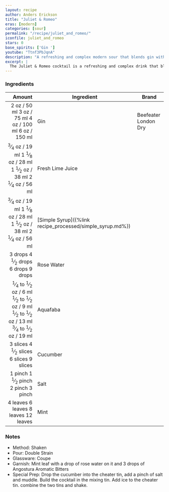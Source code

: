 ```yaml
---
layout: recipe
author: Anders Erickson
title: "Juliet & Romeo"
eras: [modern]
categories: [sour]
permalink: "/recipe/juliet_and_romeo/"
iconfile: juliet_and_romeo
stars: 0
base_spirits: ['Gin ']
youtube: "Ttnf3PbJqnA"
description: "A refreshing and complex modern sour that blends gin with cucumber, mint, lime, and a hint of rose water."
excerpt: |
  The Juliet & Romeo cocktail is a refreshing and complex drink that blends gin, cucumber, mint, lime juice, simple syrup, rose water, and bitters.
---
```


### Ingredients

|         Amount | Ingredient                                      | Brand                |
| -------------: | ----------------------------------------------- | -------------------- |
|           <span class="onex active">2 oz  / 50 ml</span> <span class="onehalfx">3 oz  / 75 ml</span> <span class="twox">4 oz  / 100 ml</span> <span class="threex">6 oz  / 150 ml</span>| Gin                                             | Beefeater London Dry |
|        <span class="onex active"> <sup>3</sup>&frasl;<sub>4</sub> oz  / 19 ml</span> <span class="onehalfx">1 <sup>1</sup>&frasl;<sub>8</sub> oz  / 28 ml</span> <span class="twox">1 <sup>1</sup>&frasl;<sub>2</sub> oz  / 38 ml</span> <span class="threex">2 <sup>1</sup>&frasl;<sub>4</sub> oz  / 56 ml</span>| Fresh Lime Juice                                |
|        <span class="onex active"> <sup>3</sup>&frasl;<sub>4</sub> oz  / 19 ml</span> <span class="onehalfx">1 <sup>1</sup>&frasl;<sub>8</sub> oz  / 28 ml</span> <span class="twox">1 <sup>1</sup>&frasl;<sub>2</sub> oz  / 38 ml</span> <span class="threex">2 <sup>1</sup>&frasl;<sub>4</sub> oz  / 56 ml</span>| [Simple Syrup]({%link recipe_processed/simple_syrup.md%}) |
|        <span class="onex active">3 drops </span> <span class="onehalfx">4 <sup>1</sup>&frasl;<sub>2</sub> drops </span> <span class="twox">6 drops </span> <span class="threex">9 drops </span>| Rose Water                                      |
| <span class="onex active"> <sup>1</sup>&frasl;<sub>4</sub> to  <sup>1</sup>&frasl;<sub>2</sub> oz  / 6 ml</span> <span class="onehalfx"> <sup>1</sup>&frasl;<sub>2</sub> to  <sup>1</sup>&frasl;<sub>2</sub> oz  / 9 ml</span> <span class="twox"> <sup>1</sup>&frasl;<sub>2</sub> to  <sup>1</sup>&frasl;<sub>2</sub> oz  / 13 ml</span> <span class="threex"> <sup>3</sup>&frasl;<sub>4</sub> to  <sup>1</sup>&frasl;<sub>2</sub> oz  / 19 ml</span>| Aquafaba                                        |
|       <span class="onex active">3 slices </span> <span class="onehalfx">4 <sup>1</sup>&frasl;<sub>2</sub> slices </span> <span class="twox">6 slices </span> <span class="threex">9 slices </span>| Cucumber                                        |
|        <span class="onex active">1 pinch </span> <span class="onehalfx">1 <sup>1</sup>&frasl;<sub>2</sub> pinch </span> <span class="twox">2 pinch </span> <span class="threex">3 pinch </span>| Salt                                            |
|       <span class="onex active">4 leaves </span> <span class="onehalfx">6 leaves </span> <span class="twox">8 leaves </span> <span class="threex">12 leaves </span>| Mint                                            |

### Notes

- Method: Shaken
- Pour: Double Strain
- Glassware: Coupe
- Garnish: Mint leaf with a drop of rose water on it and 3 drops of Angostura Aromatic Bitters
- Special Prep: Drop the cucumber into the cheater tin, add a pinch of salt and muddle. Build the cocktail in the mixing tin. Add ice to the cheater tin. combine the two tins and shake.

    
<script type="application/ld+json">
{
  "@context": "https://schema.org",
  "@type": "Recipe",
  "author": {
    "@type": "Person",
    "name": "{{ page.author }}"
    },
  "image": "{%- for page in page.categories limit: 1 %}{% assign cat = site.data.categories | where: "slug", page | first %}{{ site.url }}{{ site.baseurl}}/assets/images/category_{{cat.slug}}.svg{% endfor -%}",
  "description": "{{ page.excerpt | strip_html | replace: '"', "'" }}",
  "recipeIngredient": [
  "2 oz Gin",
  " 0.75 oz Fresh Lime Juice ",
  " 0.75 oz Simple Syrup",
  " 3 drops Rose Water ",
  "0.25 to 0.5 oz Aquafaba ",
  "3 slices Cucumber ",
  " 1 pinch Salt ",
  "4 leaves Mint "
    ],
  "name": "{{ page.title }}",
  "recipeInstructions": [
    {
      "@type": "HowToStep",
      "text": "- Method: Shaken"
    },
    {
      "@type": "HowToStep",
      "text": "- Pour: Double Strain"
    },
    {
      "@type": "HowToStep",
      "text": "- Glassware: Coupe"
    },
    {
      "@type": "HowToStep",
      "text": "- Garnish: Mint leaf with a drop of rose water on it and 3 drops of Angostura Aromatic Bitters"
    },
    {
      "@type": "HowToStep",
      "text": "- Special Prep: Drop the cucumber into the cheater tin, add a pinch of salt and muddle. Build the cocktail in the mixing tin. Add ice to the cheater tin. combine the two tins and shake."
    }
    ],
  "recipeYield": "1 cocktail",
  "recipeCategory": "cocktail",
  {% if page.stars and site.data.ratings[page.iconfile].ratings -%}"aggregateRating": {
   "@type": "AggregateRating",
   "ratingValue": "{%- include stars_metadata.html %}",
   "bestRating": "5",
   "reviewCount": "2"},{%- endif %}
  "recipeCuisine": "global",
  "prepTime": "PT20M",
  "cookTime": "PT15S",
  "keywords": "{{ page.title }}, cocktail, {{ page.eras }}, {%- include category_metadata.html -%}, {%- include spirits_metadata.html -%}"
}
</script>

    
